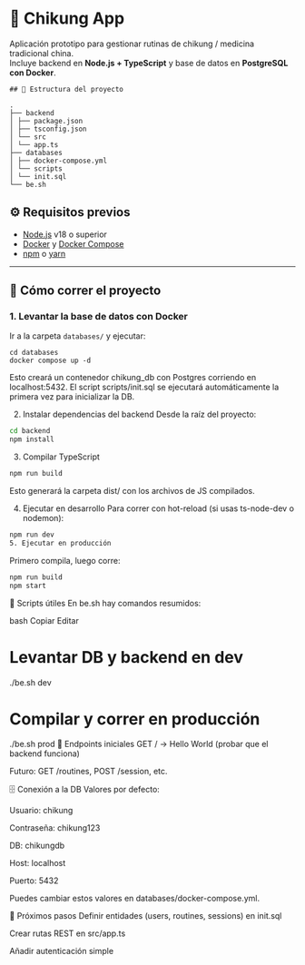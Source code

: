 # 🌱 Chikung App

Aplicación prototipo para gestionar rutinas de chikung / medicina tradicional china.  
Incluye backend en **Node.js + TypeScript** y base de datos en **PostgreSQL con Docker**.
```
## 📂 Estructura del proyecto

.
├── backend
│ ├── package.json
│ ├── tsconfig.json
│ └── src
│ └── app.ts
├── databases
│ ├── docker-compose.yml
│ └── scripts
│ └── init.sql
└── be.sh
```

## ⚙️ Requisitos previos

- [Node.js](https://nodejs.org/) v18 o superior  
- [Docker](https://www.docker.com/) y [Docker Compose](https://docs.docker.com/compose/)  
- [npm](https://www.npmjs.com/) o [yarn](https://yarnpkg.com/)  

---

## 🚀 Cómo correr el proyecto

### 1. Levantar la base de datos con Docker
Ir a la carpeta `databases/` y ejecutar:

```
cd databases
docker compose up -d
```

Esto creará un contenedor chikung_db con Postgres corriendo en localhost:5432.
El script scripts/init.sql se ejecutará automáticamente la primera vez para inicializar la DB.

2. Instalar dependencias del backend
Desde la raíz del proyecto:

```bash
cd backend
npm install
```

3. Compilar TypeScript
```bash
npm run build
```

Esto generará la carpeta dist/ con los archivos de JS compilados.

4. Ejecutar en desarrollo
Para correr con hot-reload (si usas ts-node-dev o nodemon):

```bash
npm run dev
5. Ejecutar en producción
```
Primero compila, luego corre:

```bash
npm run build
npm start
```

📜 Scripts útiles
En be.sh hay comandos resumidos:

bash
Copiar
Editar
# Levantar DB y backend en dev
./be.sh dev

# Compilar y correr en producción
./be.sh prod
📡 Endpoints iniciales
GET / → Hello World (probar que el backend funciona)

Futuro: GET /routines, POST /session, etc.

🗄️ Conexión a la DB
Valores por defecto:

Usuario: chikung

Contraseña: chikung123

DB: chikungdb

Host: localhost

Puerto: 5432

Puedes cambiar estos valores en databases/docker-compose.yml.

🧩 Próximos pasos
Definir entidades (users, routines, sessions) en init.sql

Crear rutas REST en src/app.ts

Añadir autenticación simple

